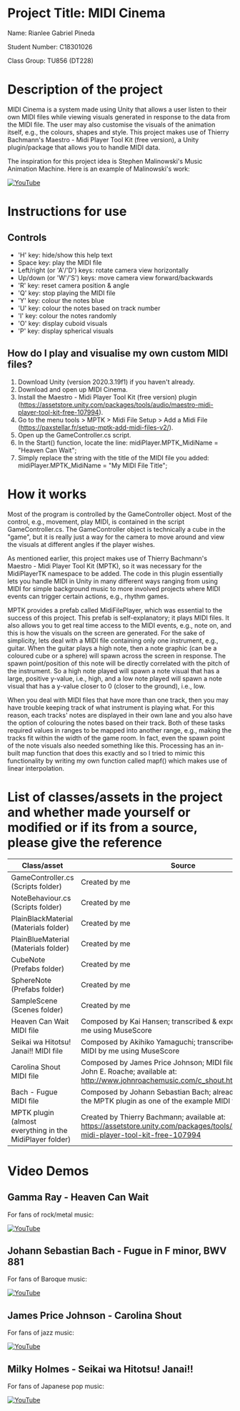 # Project Title: MIDI Cinema

Name: Rianlee Gabriel Pineda

Student Number: C18301026

Class Group: TU856 (DT228)

# Description of the project
MIDI Cinema is a system made using Unity that allows a user listen to their own MIDI files while viewing visuals generated in response to the data from the MIDI file. The user may also customise the visuals of the animation itself, e.g., the colours, shapes and style. This project makes use of Thierry Bachmann's Maestro - Midi Player Tool Kit (free version), a Unity plugin/package that allows you to handle MIDI data.

The inspiration for this project idea is Stephen Malinowski's Music Animation Machine. Here is an example of Malinowski's work:

[![YouTube](http://img.youtube.com/vi/yq3HEMaIppo/0.jpg)](https://www.youtube.com/watch?v=yq3HEMaIppo)

# Instructions for use
## Controls
- 'H' key: hide/show this help text
- Space key: play the MIDI file
- Left/right (or 'A'/'D') keys: rotate camera view horizontally
- Up/down (or 'W'/'S') keys: move camera view forward/backwards
- 'R' key: reset camera position & angle
- 'Q' key: stop playing the MIDI file
- 'Y' key: colour the notes blue
- 'U' key: colour the notes based on track number
- 'I' key: colour the notes randomly
- 'O' key: display cuboid visuals
- 'P' key: display spherical visuals

## How do I play and visualise my own custom MIDI files?
1. Download Unity (version 2020.3.19f1) if you haven't already.
2. Download and open up MIDI Cinema.
3. Install the Maestro - Midi Player Tool Kit (free version) plugin (https://assetstore.unity.com/packages/tools/audio/maestro-midi-player-tool-kit-free-107994).
4. Go to the menu tools > MPTK > Midi File Setup > Add a Midi File (https://paxstellar.fr/setup-mptk-add-midi-files-v2/).
5. Open up the GameController.cs script.
6. In the Start() function, locate the line: midiPlayer.MPTK_MidiName = "Heaven Can Wait";
7. Simply replace the string with the title of the MIDI file you added: midiPlayer.MPTK_MidiName = "My MIDI File Title";

# How it works
Most of the program is controlled by the GameController object. Most of the control, e.g., movement, play MIDI, is contained in the script GameController.cs. The GameController object is technically a cube in the "game", but it is really just a way for the camera to move around and view the visuals at different angles if the player wishes.

As mentioned earlier, this project makes use of Thierry Bachmann's Maestro - Midi Player Tool Kit (MPTK), so it was necessary for the MidiPlayerTK namespace to be added. The code in this plugin essentially lets you handle MIDI in Unity in many different ways ranging from using MIDI for simple background music to more involved projects where MIDI events can trigger certain actions, e.g., rhythm games.

MPTK provides a prefab called MidiFilePlayer, which was essential to the success of this project. This prefab is self-explanatory; it plays MIDI files. It also allows you to get real time access to the MIDI events, e.g., note on, and this is how the visuals on the screen are generated. For the sake of simplicity, lets deal with a MIDI file containing only one instrument, e.g., guitar. When the guitar plays a high note, then a note graphic (can be a coloured cube or a sphere) will spawn across the screen in response. The spawn point/position of this note will be directly correlated with the pitch of the instrument. So a high note played will spawn a note visual that has a large, positive y-value, i.e., high, and a low note played will spawn a note visual that has a y-value closer to 0 (closer to the ground), i.e., low.

When you deal with MIDI files that have more than one track, then you may have trouble keeping track of what instrument is playing what. For this reason, each tracks' notes are displayed in their own lane and you also have the option of colouring the notes based on their track. Both of these tasks required values in ranges to be mapped into another range, e.g., making the tracks fit within the width of the game room. In fact, even the spawn point of the note visuals also needed something like this. Processing has an in-built map function that does this exactly and so I tried to mimic this functionality by writing my own function called mapf() which makes use of linear interpolation.

# List of classes/assets in the project and whether made yourself or modified or if its from a source, please give the reference

| Class/asset | Source |
|-----------|-----------|
| GameController.cs (Scripts folder) | Created by me |
| NoteBehaviour.cs (Scripts folder) | Created by me |
| PlainBlackMaterial (Materials folder) | Created by me |
| PlainBlueMaterial (Materials folder) | Created by me |
| CubeNote (Prefabs folder) | Created by me |
| SphereNote (Prefabs folder) | Created by me |
| SampleScene (Scenes folder) | Created by me |
| Heaven Can Wait MIDI file | Composed by Kai Hansen; transcribed & exported to MIDI by me using MuseScore |
| Seikai wa Hitotsu! Janai!! MIDI file | Composed by Akihiko Yamaguchi; transcribed & exported to MIDI by me using MuseScore |
| Carolina Shout MIDI file | Composed by James Price Johnson; MIDI file created by John E. Roache; available at: http://www.johnroachemusic.com/c_shout.html |
| Bach - Fugue MIDI file | Composed by Johann Sebastian Bach; already provided by the MPTK plugin as one of the example MIDI files |
| MPTK plugin (almost everything in the MidiPlayer folder) | Created by Thierry Bachmann; available at: https://assetstore.unity.com/packages/tools/audio/maestro-midi-player-tool-kit-free-107994 |

# Video Demos
## Gamma Ray - Heaven Can Wait
For fans of rock/metal music:

[![YouTube](http://img.youtube.com/vi/v6uiwrtFwBc/0.jpg)](https://www.youtube.com/watch?v=v6uiwrtFwBc)

## Johann Sebastian Bach - Fugue in F minor, BWV 881
For fans of Baroque music:

[![YouTube](http://img.youtube.com/vi/UGS5At3wi8o/0.jpg)](https://www.youtube.com/watch?v=UGS5At3wi8o)

## James Price Johnson - Carolina Shout
For fans of jazz music:

[![YouTube](http://img.youtube.com/vi/8bvENPZRXyw/0.jpg)](https://www.youtube.com/watch?v=8bvENPZRXyw)

## Milky Holmes - Seikai wa Hitotsu! Janai!!
For fans of Japanese pop music:

[![YouTube](http://img.youtube.com/vi/D9Ju5y88Kaw/0.jpg)](https://www.youtube.com/watch?v=D9Ju5y88Kaw)
